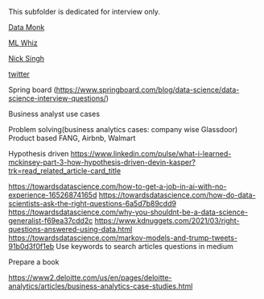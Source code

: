 This subfolder is dedicated for interview only.

[Data Monk](http://datamonk.com/)

[ML Whiz](https://mlwhiz.com/)

[Nick Singh](https://www.nicksingh.com/)

[twitter](https://huyenchip.com/ml-interviews-book/)

Spring board (https://www.springboard.com/blog/data-science/data-science-interview-questions/)

Business analyst use cases

Problem solving(business analytics cases: company wise Glassdoor)
Product based FANG, Airbnb, Walmart

Hypothesis driven https://www.linkedin.com/pulse/what-i-learned-mckinsey-part-3-how-hypothesis-driven-devin-kasper?trk=read_related_article-card_title


https://towardsdatascience.com/how-to-get-a-job-in-ai-with-no-experience-16526874165d
https://towardsdatascience.com/how-do-data-scientists-ask-the-right-questions-6a5d7b89cdd9
https://towardsdatascience.com/why-you-shouldnt-be-a-data-science-generalist-f69ea37cdd2c
https://www.kdnuggets.com/2021/03/right-questions-answered-using-data.html
https://towardsdatascience.com/markov-models-and-trump-tweets-91b0d3f0f1eb
Use keywords to search articles questions in medium

Prepare a book


https://www2.deloitte.com/us/en/pages/deloitte-analytics/articles/business-analytics-case-studies.html
